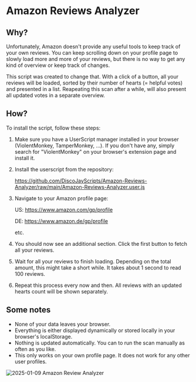 # **Amazon Reviews Analyzer**

## **Why?**

Unfortunately, Amazon doesn't provide any useful tools to keep track of your own reviews. You can keep scrolling down on your profile page to slowly load more and more of your reviews, but there is no way to get any kind of overview or keep track of changes.

This script was created to change that. With a click of a button, all your reviews will be loaded, sorted by their number of hearts (= helpful votes) and presented in a list. Reapeating this scan after a while, will also present all updated votes in a separate overview.

## **How?**

To install the script, follow these steps:

1. Make sure you have a UserScript manager installed in your browser (ViolentMonkey, TamperMonkey, ...). If you don't have any, simply search for "ViolentMonkey" on your browser's extension page and install it.
2. Install the userscript from the repository:
  
   https://github.com/DiscoJayScripts/Amazon-Reviews-Analyzer/raw/main/Amazon-Reviews-Analyzer.user.js
5. Navigate to your Amazon profile page:
   
   US: https://www.amazon.com/gp/profile
   
   DE: https://www.amazon.de/gp/profile
   
   etc.
6. You should now see an additional section. Click the first button to fetch all your reviews.
7. Wait for all your reviews to finish loading. Depending on the total amount, this might take a short while. It takes about 1 second to read 100 reviews.
8. Repeat this process every now and then. All reviews with an updated hearts count will be shown separately.

## **Some notes**

- None of your data leaves your browser.
- Everything is either displayed dynamically or stored locally in your browser's localStorage.
- Nothing is updated automatically. You can to run the scan manually as often as you like.
- This only works on your own profile page. It does not work for any other user profiles.

![2025-01-09 Amazon Review Analyzer](https://github.com/user-attachments/assets/6b698742-e51b-40de-9bd8-5bf1cfe5b53b)
